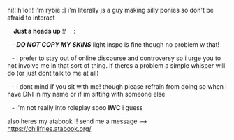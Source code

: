 hi!! h'lo!!! i'm rybie :]  i'm literally js a guy making silly ponies so don't be afraid to interact 

⠀ **Just a heads up** !*!* ⠀ :

⠀- ***DO NOT COPY MY SKINS*** light inspo is fine though no problem w that!

⠀- i prefer to stay out of online discourse and controversy so i urge you to not involve me in that sort of thing. if theres a problem a simple whisper will do (or just dont talk to me at all)

⠀- i dont mind if you sit with me! though please refrain from doing so when i have DNI in my name or if im sitting with someone else

⠀- i'm not really into roleplay sooo **IWC** i guess

also heres my ‎‎atabook !! send me a message 
--> https://chilifries.atabook.org/
